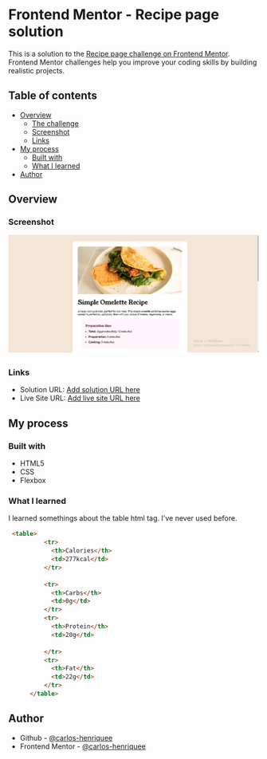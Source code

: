 # Frontend Mentor - Recipe page solution

This is a solution to the [Recipe page challenge on Frontend Mentor](https://www.frontendmentor.io/challenges/recipe-page-KiTsR8QQKm). Frontend Mentor challenges help you improve your coding skills by building realistic projects. 

## Table of contents

- [Overview](#overview)
  - [The challenge](#the-challenge)
  - [Screenshot](#screenshot)
  - [Links](#links)
- [My process](#my-process)
  - [Built with](#built-with)
  - [What I learned](#what-i-learned)
- [Author](#author)



## Overview

### Screenshot

![](./screenshot.png)

### Links

- Solution URL: [Add solution URL here](https://your-solution-url.com)
- Live Site URL: [Add live site URL here](https://your-live-site-url.com)

## My process

### Built with

- HTML5
- CSS 
- Flexbox

### What I learned
I learned somethings about the table html tag. I've never used before.


```html
 <table>
          <tr>
            <th>Calories</th>
            <td>277kcal</td>
          </tr>
          
          <tr>
            <th>Carbs</th>
            <td>0g</td>
          </tr>
          <tr>
            <th>Protein</th>
            <td>20g</td>
            
          </tr>
          <tr>
            <th>Fat</th>
            <td>22g</td>
          </tr>
      </table>
```

## Author

- Github - [@carlos-henriquee](https://www.github.com/carlos-henriquee)
- Frontend Mentor - [@carlos-henriquee](https://www.frontendmentor.io/profile/carlos-henriquee)
